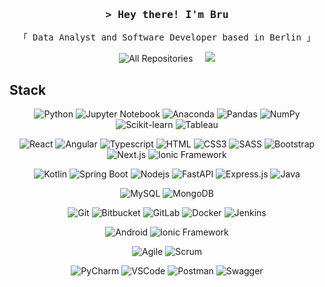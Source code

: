 <!-- Intro  -->
<h3 align="center">
  <samp>&gt; Hey there! I'm <b>Bru</b></samp>
</h3>
<p align="center">
  <samp>「 Data Analyst and Software Developer based in Berlin 」</samp>
</p>


<p align="center">
  <a href="https://github.com/bruhu?tab=repositories" target="_blank" style="text-decoration: none;">
    <img alt="All Repositories" title="Github Repositories" src="https://img.shields.io/badge/GitHub-181717?style=for-the-badge&logo=github&logoColor=white"/>
  </a>
  &nbsp;&nbsp;&nbsp; <!-- Adds space between the badges -->  
  <a href="https://linkedin.com/in/brugera" target="_blank" style="text-decoration: none;">
    <img src="https://img.shields.io/badge/LinkedIn-0A66C2?style=for-the-badge&logo=linkedin&logoColor=white"/>
  </a>
</p>


## Stack

<p align="center">
  <!-- Data Science and Python -->
  <img src="https://img.shields.io/badge/python-3670A0?style=for-the-badge&logo=python&logoColor=ffdd54" alt="Python" />
  <img src="https://img.shields.io/badge/Jupyter%20Notebook-F37626?style=for-the-badge&logo=jupyter&logoColor=white" alt="Jupyter Notebook" />
  <img src="https://img.shields.io/badge/Anaconda-44A833?style=for-the-badge&logo=Anaconda&logoColor=white" alt="Anaconda" />
  <img src="https://img.shields.io/badge/Pandas-150458?style=for-the-badge&logo=pandas&logoColor=white" alt="Pandas"/>
  <img src="https://img.shields.io/badge/NumPy-013243?style=for-the-badge&logo=numpy&logoColor=white" alt="NumPy"/>
  <img src="https://img.shields.io/badge/scikit--learn-F7931E?style=for-the-badge&logo=scikit-learn&logoColor=white" alt="Scikit-learn"/>
  <img src="https://img.shields.io/badge/Tableau-E97627?style=for-the-badge&logo=Tableau&logoColor=white" alt="Tableau" />
</p>

<p align="center">
  <!-- Frontend Technologies -->
  <img src="https://img.shields.io/badge/React-61DBFB?style=for-the-badge&labelColor=black&logo=react&logoColor=61DBFB" alt="React" />
  <img src="https://img.shields.io/badge/Angular-DD0031?style=for-the-badge&logo=angular&logoColor=white" alt="Angular" />
  <img src="https://img.shields.io/badge/Typescript-007acc?style=for-the-badge&labelColor=black&logo=typescript&logoColor=007acc" alt="Typescript" />
  <img src="https://img.shields.io/badge/HTML5-E34F26?style=for-the-badge&logo=html5&logoColor=white" alt="HTML" />
  <img src="https://img.shields.io/badge/CSS3-1572B6?style=for-the-badge&logo=css3&logoColor=white" alt="CSS3" />
  <img src="https://img.shields.io/badge/Sass-CC6699?style=for-the-badge&logo=sass&logoColor=white" alt="SASS" />
  <img src="https://img.shields.io/badge/Bootstrap-563D7C?style=for-the-badge&logo=bootstrap&logoColor=white" alt="Bootstrap" />
  <img src="https://img.shields.io/badge/Next.js-000000?style=for-the-badge&logo=next.js&logoColor=white" alt="Next.js"/>
  <img src="https://img.shields.io/badge/Ionic-3880ff?style=for-the-badge&logo=ionic&logoColor=white" alt="Ionic Framework" />
</p>

<p align="center">
  <!-- Backend Technologies -->
  <img src="https://img.shields.io/badge/Kotlin-7F52FF?style=for-the-badge&logo=kotlin&logoColor=white" alt="Kotlin" />
  <img src="https://img.shields.io/badge/Spring%20Boot-6DB33F?style=for-the-badge&logo=springboot&logoColor=white" alt="Spring Boot" />
  <img src="https://img.shields.io/badge/Nodejs-3C873A?style=for-the-badge&labelColor=black&logo=node.js&logoColor=3C873A" alt="Nodejs" />
  <img src="https://img.shields.io/badge/FastAPI-009688?style=for-the-badge&logo=fastapi&logoColor=white" alt="FastAPI" />
  <img src="https://img.shields.io/badge/Express.js-000000?style=for-the-badge&logo=express&logoColor=white" alt="Express.js" />
  <img src="https://img.shields.io/badge/Java-007396?style=for-the-badge&logo=java&logoColor=white" alt="Java" />
</p>

<p align="center">
  <!-- Databases -->
  <img src="https://img.shields.io/badge/MySQL-4479A1?style=for-the-badge&logo=mysql&logoColor=white" alt="MySQL" />
  <img src="https://img.shields.io/badge/MongoDB-47A248?style=for-the-badge&logo=mongodb&logoColor=white" alt="MongoDB"/>
</p>

<p align="center">
  <!-- Version Control and CI/CD -->
  <img src="https://img.shields.io/badge/Git-F05032?style=for-the-badge&logo=git&logoColor=white" alt="Git" />
  <img src="https://img.shields.io/badge/Bitbucket-0052CC?style=for-the-badge&logo=bitbucket&logoColor=white" alt="Bitbucket" />
  <img src="https://img.shields.io/badge/GitLab-FCA121?style=for-the-badge&logo=gitlab&logoColor=white" alt="GitLab" />
  <img src="https://img.shields.io/badge/Docker-2496ED?style=for-the-badge&logo=docker&logoColor=white" alt="Docker" />
  <img src="https://img.shields.io/badge/Jenkins-D24939?style=for-the-badge&logo=jenkins&logoColor=white" alt="Jenkins" />
</p>

<p align="center">
  <!-- Mobile Development -->
  <img src="https://img.shields.io/badge/Android-3DDC84?style=for-the-badge&logo=android&logoColor=white" alt="Android" />
  <img src="https://img.shields.io/badge/Ionic-3880ff?style=for-the-badge&logo=ionic&logoColor=white" alt="Ionic Framework" />
</p>

<p align="center">
  <!-- Agile and Scrum -->
  <img src="https://img.shields.io/badge/Agile-121D32?style=for-the-badge&logo=agile&logoColor=white" alt="Agile" />
  <img src="https://img.shields.io/badge/Scrum-0066FF?style=for-the-badge&logo=scrum&logoColor=white" alt="Scrum" />
</p>

<p align="center">
  <!-- IDEs and Tools -->
  <img src="https://img.shields.io/badge/PyCharm-000000?style=for-the-badge&logo=PyCharm&logoColor=white" alt="PyCharm" />
  <img src="https://img.shields.io/badge/Visual_Studio_Code-0078d7?style=for-the-badge&logo=visual%20studio%20code&logoColor=white" alt="VSCode" />
  <img src="https://img.shields.io/badge/Postman-FF6C37?style=for-the-badge&logo=Postman&logoColor=white" alt="Postman" />
  <img src="https://img.shields.io/badge/Swagger-85B8F1?style=for-the-badge&logo=swagger&logoColor=white" alt="Swagger" />
</p>


<br />

<!-- GitHub Activity + Streak Count -->
<!-- 
<p align="center">
  <a href="https://github.com/bruhu">
    <img src="https://github-readme-streak-stats.herokuapp.com/?user=bruhu&theme=radical&border=7F3FBF&background=0D1117" alt="Bru's GitHub streak"/>
  </a>
</p>
-->
<!-- Github Contributions -->
<!-- 
<p align="center">
  <a href="https://github.com/bruhu">
    <img src="https://github-profile-summary-cards.vercel.app/api/cards/profile-details?username=bruhu&theme=radical" alt="Bru's GitHub Contribution"/>
  </a>
</p>
-->
<!-- Stats and Most Used Languages -->
<!-- 
<a>
  <a href="https://github.com/bruhu"><img alt="Bru's Github Stats" src="https://denvercoder1-github-readme-stats.vercel.app/api?username=bruhu&show_icons=true&rank_icon=percentile&include_all_commits=true&count_private=true&custom_title=Stats&theme=react&border_color=7F3FBF&bg_color=0D1117&title_color=F85D7F&icon_color=F8D866" height="192px" width="49.5%"/></a>
  <a href="https://github.com/bruhu"><img alt="Bru's Top Languages" src="https://denvercoder1-github-readme-stats.vercel.app/api/top-langs/?username=bruhu&langs_count=8&hide_progress=true&custom_title=Languages&theme=react&border_color=7F3FBF&bg_color=0D1117&title_color=F85D7F&icon_color=F8D866"  height="192px" width="49.5%"/></a>
</a>
<br/>
<br/>
<br/>
-->
<!-- Activity Graph -->
<!-- 
<p align="center">
  <a href="https://github.com/bruhu">
    <img src="https://github-readme-activity-graph.vercel.app/graph?username=bruhu&custom_title=Activity&bg_color=0D1117&color=F85D7F&line=F85D7F&point=F8D866&area_color=0D1117&title_color=F85D7F&border_color=7F3FBF" alt="Bru's GitHub Activity Graph"/>
  </a>
</p>
-->

